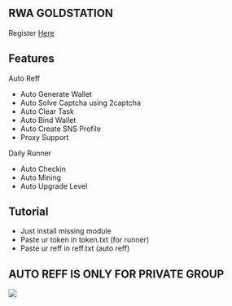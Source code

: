 ## RWA GOLDSTATION

Register [Here](https://event.goldstation.io/?referral=6FS310H7QL)

## Features

Auto Reff

- Auto Generate Wallet
- Auto Solve Captcha using 2captcha
- Auto Clear Task
- Auto Bind Wallet
- Auto Create SNS Profile
- Proxy Support

Daily Runner

- Auto Checkin
- Auto Mining
- Auto Upgrade Level

## Tutorial

- Just install missing module
- Paste ur token in token.txt (for runner)
- Paste ur reff in reff.txt (auto reff)

## AUTO REFF IS ONLY FOR PRIVATE GROUP

![](https://i.ibb.co.com/bMBqR5gw/Screenshot-2025-04-12-004814.png)
